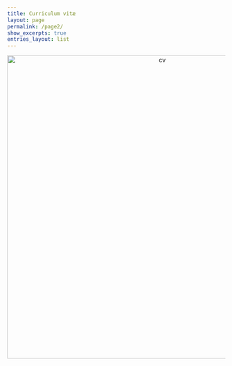 ```yaml
---
title: Curriculum vitæ
layout: page
permalink: /page2/
show_excerpts: true
entries_layout: list
---
```


<p align="center"><img src="https://github.com/ludivinero/ludivinero.github.io/main/CV_Ludivine_Robert.png" width="700" alt="cv" /></p>
